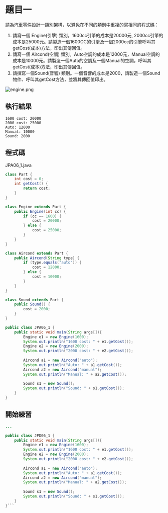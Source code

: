 # 題目一

請為汽車零件設計一類別架構，以避免在不同的類別中重複的寫相同的程式碼： 

1. 請寫一個 Engine(引擊) 類別。1600cc引擎的成本是20000元, 2000cc引擎的成本是25000元。請製造一個1600CC的引擎及一個2000cc的引擎呼叫其getCost(成本)方法，印出其傳回值。
2. 請寫一個 Aircond(空調) 類別。Auto空調的成本是12000元，Manual空調的成本是10000元。請製造一個Auto的空調及一個Manual的空調，呼叫其getCost(成本)方法，印出其傳回值。
3. 請撰寫一個Sound(音響) 類別。一個音響的成本是2000，請製造一個Sound物件、呼叫其getCost方法，並將其傳回值印出。

![engine.png](/content/116/files/engine.png)

## 執行結果

```
1600 cost: 20000
2000 cost: 25000
Auto: 12000
Manual: 10000
Sound: 2000
```

## 程式碼

JPA06_1.java

```java
class Part {
    int cost = 0;
    int getCost() {
        return cost;
    }
}

class Engine extends Part {
    public Engine(int cc) {
        if (cc == 1600) {
     	    cost = 20000;
  	   	} else {
  	   	    cost = 25000;	
  	   	}
    }
}

class Aircond extends Part {
    public Aircond(String type) {
        if (type.equals("auto")) {
  	   	    cost = 12000;
        } else {
  	   	    cost = 10000;	
  	   	}
    }
}

class Sound extends Part {
    public Sound() {
        cost = 2000;
    }
}

public class JPA06_1 {
    public static void main(String args[]){
        Engine e1 = new Engine(1600);
        System.out.println("1600 cost: " + e1.getCost());
        Engine e2 = new Engine(2000);
        System.out.println("2000 cost: " + e2.getCost());
     
        Aircond a1 = new Aircond("auto");
        System.out.println("Auto: " + a1.getCost());
        Aircond a2 = new Aircond("manual");
        System.out.println("Manual: " + a2.getCost());
    
        Sound s1 = new Sound();
        System.out.println("Sound: " + s1.getCost());
    }
}
```

## 開始練習

```java
...

public class JPD06_1 {
    public static void main(String args[]){
        Engine e1 = new Engine(1600);
        System.out.println("1600 cost: " + e1.getCost());
        Engine e2 = new Engine(2000);
        System.out.println("2000 cost: " + e2.getCost());
     
        Aircond a1 = new Aircond("auto");
        System.out.println("Auto: " + a1.getCost());
        Aircond a2 = new Aircond("manual");
        System.out.println("Manual: " + a2.getCost());
    
        Sound s1 = new Sound();
        System.out.println("Sound: " + s1.getCost());
    }
}```
